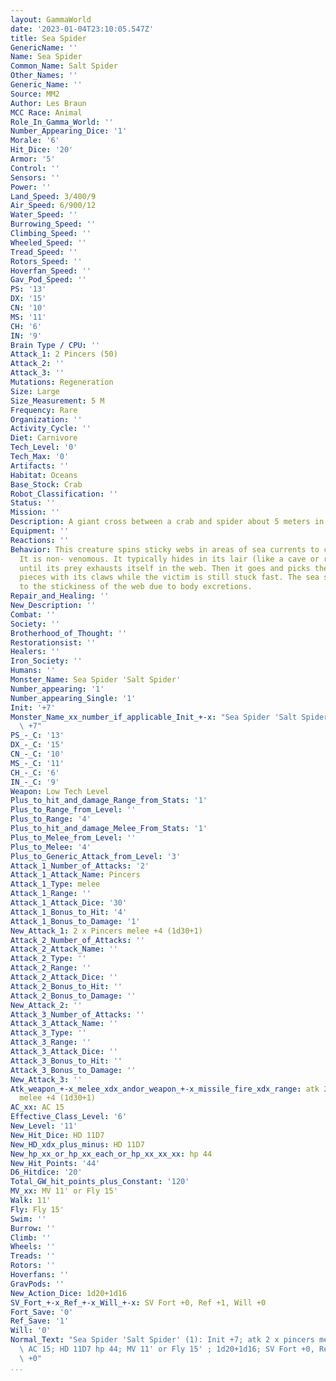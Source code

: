 ```yaml
---
layout: GammaWorld
date: '2023-01-04T23:10:05.547Z'
title: Sea Spider
GenericName: ''
Name: Sea Spider
Common_Name: Salt Spider
Other_Names: ''
Generic_Name: ''
Source: MM2
Author: Les Braun
MCC Race: Animal
Role_In_Gamma_World: ''
Number_Appearing_Dice: '1'
Morale: '6'
Hit_Dice: '20'
Armor: '5'
Control: ''
Sensors: ''
Power: ''
Land_Speed: 3/400/9
Air_Speed: 6/900/12
Water_Speed: ''
Burrowing_Speed: ''
Climbing_Speed: ''
Wheeled_Speed: ''
Tread_Speed: ''
Rotors_Speed: ''
Hoverfan_Speed: ''
Gav_Pod_Speed: ''
PS: '13'
DX: '15'
CN: '10'
MS: '11'
CH: '6'
IN: '9'
Brain Type / CPU: ''
Attack_1: 2 Pincers (50)
Attack_2: ''
Attack_3: ''
Mutations: Regeneration
Size: Large
Size_Measurement: 5 M
Frequency: Rare
Organization: ''
Activity_Cycle: ''
Diet: Carnivore
Tech_Level: '0'
Tech_Max: '0'
Artifacts: ''
Habitat: Oceans
Base_Stock: Crab
Robot_Classification: ''
Status: ''
Mission: ''
Description: A giant cross between a crab and spider about 5 meters in size.
Equipment: ''
Reactions: ''
Behavior: This creature spins sticky webs in areas of sea currents to catch food.
  It is non- venomous. It typically hides in its lair (like a cave or rock outcropping)
  until its prey exhausts itself in the web. Then it goes and picks the victim to
  pieces with its claws while the victim is still stuck fast. The sea spider is immune
  to the stickiness of the web due to body excretions.
Repair_and_Healing: ''
New_Description: ''
Combat: ''
Society: ''
Brotherhood_of_Thought: ''
Restorationsist: ''
Healers: ''
Iron_Society: ''
Humans: ''
Monster_Name: Sea Spider 'Salt Spider'
Number_appearing: '1'
Number_appearing_Single: '1'
Init: '+7'
Monster_Name_xx_number_if_applicable_Init_+-x: "Sea Spider 'Salt Spider' (1): Init\
  \ +7"
PS_-_C: '13'
DX_-_C: '15'
CN_-_C: '10'
MS_-_C: '11'
CH_-_C: '6'
IN_-_C: '9'
Weapon: Low Tech Level
Plus_to_hit_and_damage_Range_from_Stats: '1'
Plus_to_Range_from_Level: ''
Plus_to_Range: '4'
Plus_to_hit_and_damage_Melee_From_Stats: '1'
Plus_to_Melee_from_Level: ''
Plus_to_Melee: '4'
Plus_to_Generic_Attack_from_Level: '3'
Attack_1_Number_of_Attacks: '2'
Attack_1_Attack_Name: Pincers
Attack_1_Type: melee
Attack_1_Range: ''
Attack_1_Attack_Dice: '30'
Attack_1_Bonus_to_Hit: '4'
Attack_1_Bonus_to_Damage: '1'
New_Attack_1: 2 x Pincers melee +4 (1d30+1)
Attack_2_Number_of_Attacks: ''
Attack_2_Attack_Name: ''
Attack_2_Type: ''
Attack_2_Range: ''
Attack_2_Attack_Dice: ''
Attack_2_Bonus_to_Hit: ''
Attack_2_Bonus_to_Damage: ''
New_Attack_2: ''
Attack_3_Number_of_Attacks: ''
Attack_3_Attack_Name: ''
Attack_3_Type: ''
Attack_3_Range: ''
Attack_3_Attack_Dice: ''
Attack_3_Bonus_to_Hit: ''
Attack_3_Bonus_to_Damage: ''
New_Attack_3: ''
Atk_weapon_+-x_melee_xdx_andor_weapon_+-x_missile_fire_xdx_range: atk 2 x pincers
  melee +4 (1d30+1)
AC_xx: AC 15
Effective_Class_Level: '6'
New_Level: '11'
New_Hit_Dice: HD 11D7
New_HD_xdx_plus_minus: HD 11D7
New_hp_xx_or_hp_xx_each_or_hp_xx_xx_xx: hp 44
New_Hit_Points: '44'
D6_Hitdice: '20'
Total_GW_hit_points_plus_Constant: '120'
MV_xx: MV 11' or Fly 15'
Walk: 11'
Fly: Fly 15'
Swim: ''
Burrow: ''
Climb: ''
Wheels: ''
Treads: ''
Rotors: ''
Hoverfans: ''
GravPods: ''
New_Action_Dice: 1d20+1d16
SV_Fort_+-x_Ref_+-x_Will_+-x: SV Fort +0, Ref +1, Will +0
Fort_Save: '0'
Ref_Save: '1'
Will: '0'
Normal_Text: "Sea Spider 'Salt Spider' (1): Init +7; atk 2 x pincers melee +4 (1d30+1);\
  \ AC 15; HD 11D7 hp 44; MV 11' or Fly 15' ; 1d20+1d16; SV Fort +0, Ref +1, Will\
  \ +0"
...
```

